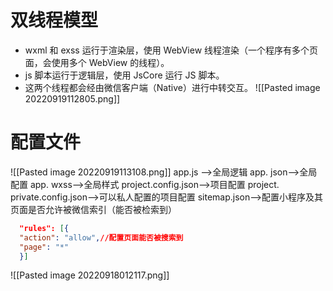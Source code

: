 # 双线程模型
- wxml 和 exss 运行于渲染层，使用 WebView 线程渲染（一个程序有多个页面，会使用多个 WebView 的线程）。
- js 脚本运行于逻辑层，使用 JsCore 运行 JS 脚本。
- 这两个线程都会经由微信客户端（Native）进行中转交互。
![[Pasted image 20220919112805.png]]

# 配置文件
![[Pasted image 20220919113108.png]]
app.js -->全局逻辑
app. json-->全局配置
app. wxss-->全局样式
project.config.json-->项目配置
project. private.config.json-->可以私人配置的项目配置
sitemap.json-->配置小程序及其页面是否允许被微信索引（能否被检索到）

```json
  "rules": [{
  "action": "allow",//配置页面能否被搜索到
  "page": "*"
  }]
```
![[Pasted image 20220918012117.png]]